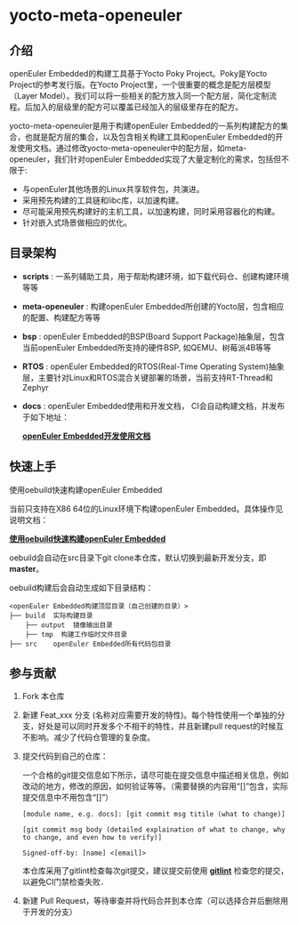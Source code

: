 # yocto-meta-openeuler

## 介绍

openEuler Embedded的构建工具基于Yocto Poky Project。Poky是Yocto Project的参考发行版。在Yocto Project里，一个很重要的概念是配方层模型（Layer Model）。我们可以将一些相关的配方放入同一个配方层，简化定制流程。后加入的层级里的配方可以覆盖已经加入的层级里存在的配方。

yocto-meta-openeuler是用于构建openEuler Embedded的一系列构建配方的集合，也就是配方层的集合，以及包含相关构建工具和openEuler Embedded的开发使用文档。通过修改yocto-meta-openeuler中的配方层，如meta-openeuler，我们针对openEuler Embedded实现了大量定制化的需求，包括但不限于:

* 与openEuler其他场景的Linux共享软件包，共演进。
* 采用预先构建的工具链和libc库，以加速构建。
* 尽可能采用预先构建好的主机工具，以加速构建，同时采用容器化的构建。
* 针对嵌入式场景做相应的优化。

## 目录架构

* **scripts** : 一系列辅助工具，用于帮助构建环境，如下载代码仓、创建构建环境等等
* **meta-openeuler** : 构建openEuler Embedded所创建的Yocto层，包含相应的配置、构建配方等等
* **bsp** : openEuler Embedded的BSP(Board Support Package)抽象层，包含当前openEuler Embedded所支持的硬件BSP, 如QEMU、树莓派4B等等
* **RTOS** : openEuler Embedded的RTOS(Real-Time Operating System)抽象层，主要针对Linux和RTOS混合关键部署的场景，当前支持RT-Thread和Zephyr
* **docs** : openEuler Embedded使用和开发文档， CI会自动构建文档，并发布于如下地址：

    [**openEuler Embedded开发使用文档**](https://pages.openeuler.openatom.cn/embedded/docs/build/html/master/)

## 快速上手

使用oebuild快速构建openEuler Embedded

当前只支持在X86 64位的Linux环境下构建openEuler Embedded。具体操作见说明文档：

[**使用oebuild快速构建openEuler Embedded**](https://pages.openeuler.openatom.cn/embedded/docs/build/html/master/oebuild/index.html)

oebuild会自动在src目录下git clone本仓库，默认切换到最新开发分支，即**master**。

oebuild构建后会自动生成如下目录结构：
```
<openEuler Embedded构建顶层目录（自己创建的目录）>
├── build  实际构建目录
    ├── output  镜像输出目录
    ├── tmp  构建工作临时文件目录
├── src    openEuler Embedded所有代码包目录
```


## 参与贡献

1.  Fork 本仓库
2.  新建 Feat_xxx 分支 (名称对应需要开发的特性)。每个特性使用一个单独的分支，好处是可以同时开发多个不相干的特性，并且新建pull request的时候互不影响。减少了代码仓管理的复杂度。
3.  提交代码到自己的仓库：

    一个合格的git提交信息如下所示，请尽可能在提交信息中描述相关信息，例如改动的地方，修改的原因，如何验证等等。（需要替换的内容用“[]”包含，实际提交信息中不用包含“[]”）

    ```
    [module name, e.g. docs]: [git commit msg titile (what to change)]

    [git commit msg body (detailed explaination of what to change, why to change, and even how to verify)]

    Signed-off-by: [name] <[email]>
    ```

    本仓库采用了gitlint检查每次git提交，建议提交前使用 [**gitlint**](https://jorisroovers.com/gitlint) 检查您的提交，以避免CI门禁检查失败．

4.  新建 Pull Request，等待审查并将代码合并到本仓库（可以选择合并后删除用于开发的分支）
